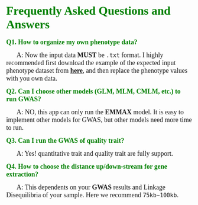 # <font face="Time" color=green size=6>Frequently Asked Questions and Answers</font>


**<font face="Time" color=green size=4>Q1. How to organize my own phenotype data?</font>**

&emsp;&emsp;<font face="Time" size=4>A: Now the input data **MUST** be `.txt` format. I highly recommended first download the example of the expected input phenotype dataset from <a href="https://raw.githubusercontent.com/YTLogos/pic_link/master/sample_phenotype.txt" target="_blank">**here**</a>, and then replace the phenotype values with you own data.</font>


**<font face="Time" color=green size=4>Q2. Can I choose other models (GLM, MLM, CMLM, etc.) to run GWAS?</font>**

&emsp;&emsp;<font face="Time" size=4>A: NO, this app can only run the **EMMAX** model. It is easy to implement other models for GWAS, but other models need more time to run.</font>

**<font face="Time" color=green size=4>Q3. Can I run the  GWAS of quality trait?</font>**

&emsp;&emsp;<font face="Time" size=4>A: Yes! quantitative trait and quality trait are fully support.</font>

**<font face="Time" color=green size=4>Q4. How to choose the distance up/down-stream for gene extraction?</font>**

&emsp;&emsp;<font face="Time" size=4>A: This dependents on your **GWAS** results and Linkage Disequilibria of your sample. Here we recommend `75kb~100kb`.</font>
